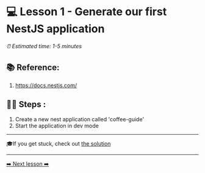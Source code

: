 # 💻 Lesson 1 - Generate our first NestJS application

###### ⏰ Estimated time: 1-5 minutes

## 📚 Reference:

1. https://docs.nestjs.com/

## 🏋️‍♀️ Steps :

1. Create a new nest application called 'coffee-guide'
2. Start the application in dev mode

---

🎓If you get stuck, check out [the solution](SOLUTION.md)

---

[➡️ Next lesson ➡️](../lesson2/LESSON.md)
